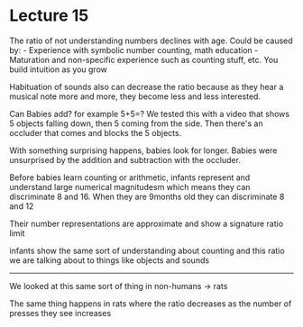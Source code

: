 # Lecture 15

The ratio of not understanding numbers declines with age. Could be caused by:
	- Experience with symbolic number counting, math education
	- Maturation and non-specific experience such as counting stuff, etc. You build intuition as you grow

Habituation of sounds also can decrease the ratio because as they hear a musical note more and more, they become less and less interested.

Can Babies add? for example 5+5=?
We tested this with a video that shows 5 objects falling down, then 5 coming from the side. Then there's an occluder that comes and 
blocks the 5 objects. 

With something surprising happens, babies look for longer. Babies were unsurprised by the addition and subtraction with the occluder.

Before babies learn counting or arithmetic, infants represent and understand large numerical magnitudesm which means they can discriminate 8 and 16.
When they are 9months old they can discriminate 8 and 12

Their number representations are approximate and show a signature ratio limit

infants show the same sort of understanding about counting and this ratio we are talking about to things like objects and sounds

----

We looked at this same sort of thing in non-humans -> rats

The same thing happens in rats where the ratio decreases as the number of presses they see increases

